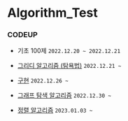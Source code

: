 # Algorithm_Test

### CODEUP

- 기초 100제 `2022.12.20 ~ 2022.12.21`

- [그리디 알고리즘 (탐욕법)](https://github.com/jjaehwi/Algorithm_Test/tree/main/CodeUp/그리디) `2022.12.21 ~ `

- [구현](https://github.com/jjaehwi/Algorithm_Test/tree/main/CodeUp/구현) `2022.12.26 ~ `

- [그래프 탐색 알고리즘](https://github.com/jjaehwi/Algorithm_Test/tree/main/CodeUp/DFS/BFS) `2022.12.30 ~ `

- [정렬 알고리즘](https://github.com/jjaehwi/Algorithm_Test/tree/main/CodeUp/정렬) `2023.01.03 ~`
